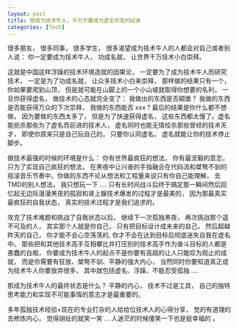```yaml
---
layout: post
title: 想成为技术牛人，千万不要成为虚名牢笼的奴隶
categories: [Tech]
---
```


很多朋友， 很多同事， 很多学生， 很多渴望成为技术牛人的人都会对自己或者别人说： 你一定要成为技术牛人， 功成名就， 让世界千万技术小白崇拜。

这就是中国这样浮躁的技术环境造就的因果论， 一定要为了成为技术牛人而研究技术， 一定是为了功成名就， 让众多技术小白来崇拜， 那样做的结果只有一个， 你如果要爬到山顶， 但是就可能在山脚上的一个小山坡就取得你想要的名利， 一旦你获得虚名， 做技术的心态就完全变了： 我做出的东西是否碉堡？ 我做的东西是否能获得万众的下次崇拜， 我做的东西能否 xxx ? 最后的结果是你什么都不想做， 因为要做的东西太多了， 但是为了快速获得虚名， 这些东西都太慢了。虚名能扼杀那些为了虚名而前进的技术人， 虚名同时也能无情绞杀那些曾经的技术天才， 即使你原来只是自己玩自己的， 只要你认同虚名， 虚名就能让你的技术停止脚步。

做技术最强的时候的环境是什么： 你有世界最疯狂的想法， 你有最坚毅的意志， 只为了实现自己疯狂的想法， 在黑夜中让兴奋的手指融合在代码流和桀骜不驯的摇滚音乐节奏中。你做的东西不论从想法和工程量来说只有你自己能理解， 去TMD的别人想法， 我只想玩一下 .... 只有长时间战斗后终于搞定那一瞬间然后回忆起无边际漫漫黑夜的孤寂和肾上腺技术爆发的过程才是最美的， 因为那最真实最疯狂的自我状态， 真实的技术过程才是我们追求的。

攻克了技术难题和挑战了自我状态以后， 继续下一次孤独黑夜， 再次挑战那个遥不可及的人， 其实那个人就是你自己， 只有把目标设计成未来的自己， 然后超越昨天的自己， 你才能不会心空荡荡的, 你才不会在达到目标后彻底迷失自我在虚名中。 那些把和其他技术高手互相攀比并打压别的技术高手作为奋斗目标的人都是愚蠢的白痴， 你要成为技术牛人的起点不是你要有高超的让人只能叹为观止的成就， 而是你需要有狂放、桀骜不驯、平静的强大内心， 当然同时你要知道真正成为技术牛人你要放弃很多， 其中就包括虚名、浮躁、不能忍受孤独 ....

那成为技术牛人的最终状态是什么？ 平静的内心， 技术不过是工具， 自己的独特思考能力和实现不可能事情的意志才是最重要的。

多年孤独技术经验+现在的专业打杂的人给给位技术人的心得分享， 觉的有道理的去修炼内心， 觉得胡扯的就笑一笑 ... 人迷茫的时候傻笑一下也是挺幸福的 。
